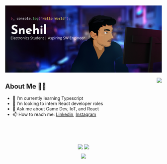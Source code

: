 <!--
**SneakySensei/SneakySensei** is a ✨ _special_ ✨ repository because its `README.md` (this file) appears on your GitHub profile.

Here are some ideas to get you started:

- 🔭 I’m currently working on ...
- 🌱 I’m currently learning ...
- 👯 I’m looking to collaborate on ...
- 🤔 I’m looking for help with ...
- 💬 Ask me about ...
- 📫 How to reach me: ...
- 😄 Pronouns: ...
- ⚡ Fun fact: ...
-->
<p align="center">
<img src="https://raw.githubusercontent.com/SneakySensei/SneakySensei/master/HeaderVectorUltrawide.jpg" />
</p>

<img align="right" src="https://github-readme-streak-stats.herokuapp.com/?user=SneakySensei&theme=dark" />

## About Me 👨‍🎓
- 🌱 I’m currently learning Typescript
- 👯 I’m looking to intern React developer roles
- 💬 Ask me about Game Dev, IoT, and React
- 📫 How to reach me: <a href="https://www.linkedin.com/in/snehilcodes/">Linkedin</a>, <a href="https://www.instagram.com/sneakysensei/">Instagram</a>

<br><br><br>

<p align="center">
  <img align="center" src="https://github-readme-stats.vercel.app/api?username=sneakysensei&theme=vision-friendly-dark&count_private=true&include_all_commits=true&show_icons=true&custom_title=%23%20GitHub%20Stats%20%E2%9C%85" width="460" />
  <img align="center" src="https://github-readme-stats.vercel.app/api/top-langs/?username=sneakysensei&theme=vision-friendly-dark&layout=compact&langs_count=10&custom_title=%23%20Most%20Used%20Languages%20%F0%9F%91%A8%F0%9F%8F%BD%E2%80%8D%F0%9F%92%BB" />
</p>

<p align="center">
<img src="https://komarev.com/ghpvc/?username=SneakySensei&color=BE91F2&label=Visitors&style=flat-square" />
</p>
